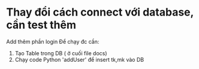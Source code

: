 # Thay đổi cách connect với database, cần test thêm
Add thêm phần login
Để chạy đc cần:
1. Tạo Table trong DB ( ở cuối file docs)
2. Chạy code Python 'addUser' để insert tk,mk vào DB